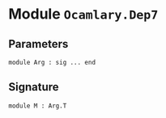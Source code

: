 
# Module `Ocamlary.Dep7`


## Parameters

```
module Arg : sig ... end
```

## Signature

```
module M : Arg.T
```